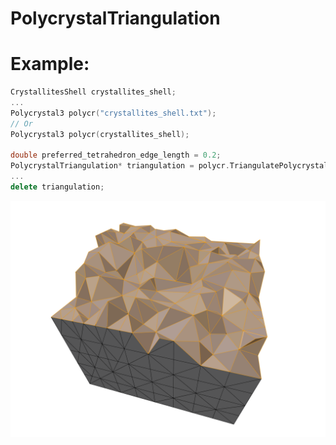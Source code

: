 # PolycrystalTriangulation
# Example:
```c++
CrystallitesShell crystallites_shell;
...
Polycrystal3 polycr("crystallites_shell.txt");
// Or
Polycrystal3 polycr(crystallites_shell);

double preferred_tetrahedron_edge_length = 0.2;
PolycrystalTriangulation* triangulation = polycr.TriangulatePolycrystal(preferred_tetrahedron_edge_length);
...
delete triangulation;
```
![Cube triangulation](https://github.com/Tokarevart/PolycrystalTriangulation/blob/master/images/shell_triang_3d_7.png)
